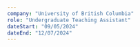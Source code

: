 ```yaml
---
company: "University of British Columbia"
role: "Undergraduate Teaching Assistant"
dateStart: "09/05/2024"
dateEnd: "12/07/2024"
---
```


